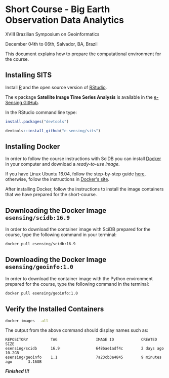 # Short Course - Big Earth Observation Data Analytics

<p>XVIII Brazilian Symposium on Geoinformatics</p>
<p>December 04th to 06th, Salvador, BA, Brazil</p>

This document explains how to prepare the computational environment for the course.

## Installing SITS

Install [R](https://www.r-project.org/) and the open source version of [RStudio](https://www.rstudio.com/).

The `R` package **Satellite Image Time Series Analysis** is available in the [e-Sensing GitHub](https://github.com/e-sensing/sits).

In the RStudio command line type:
```R
install.packages("devtools")
```

```R
devtools::install_github("e-sensing/sits")
```


## Installing Docker

In order to follow the course instructions with SciDB you can install [Docker](https://www.docker.com) in your computer and download a *ready-to-use image*.

If you have Linux Ubuntu 16.04, follow the step-by-step guide [here](https://www.digitalocean.com/community/tutorials/como-instalar-e-usar-o-docker-no-ubuntu-16-04-pt), otherwise, follow the instructions in [Docker's site](https://www.docker.com/community-edition).

After installing Docker, follow the instructions to install the image containers that we have prepared for the short-course.


## Downloading the Docker Image `esensing/scidb:16.9`

In order to download the container image with SciDB prepared for the course, type the following command in your terminal:
```bash
docker pull esensing/scidb:16.9
```


## Downloading the Docker Image `esensing/geoinfo:1.0`

In order to download the container image with the Python environment prepared for the course, type the following command in the terminal:
```bash
docker pull esensing/geoinfo:1.0
```


## Verify the Installed Containers

```bash
docker images --all
```

The output from the above command should display names such as:
```
REPOSITORY          TAG                 IMAGE ID            CREATED             SIZE
esensing/scidb      16.9                648bae1adf4c        2 days ago          10.2GB
esensing/geoinfo    1.1                 7a23cb3a4845        9 minutes ago       3.16GB
```

***Finished !!!***

